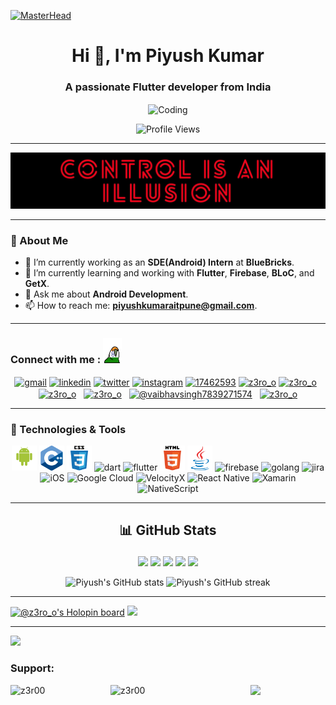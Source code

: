 [![MasterHead](https://1.bp.blogspot.com/-7A4WynwLsMw/XbBpCXG8fHI/AAAAAAAAMt4/uOa1bpLskYgrwGbllhSu2SDj_Mig8SXJQCLcBGAsYHQ/s1600/2000_600px.gif)](https://rishavchanda.io)

<h1 align="center">Hi 👋, I'm Piyush Kumar</h1>
<h3 align="center">A passionate Flutter developer from India</h3>

<p align="center">
  <img align="center" alt="Coding" width="400" src="https://www.lambdatest.com/resources/images/news24.gif">
</p>

<div align="center">
  
  ![Profile Views](https://komarev.com/ghpvc/?username=piyushkumar12111111&color=brightgreen)

</div>

---

![Control is an Illusion](https://raw.githubusercontent.com/Z3RO-O/Z3RO-O/main/control%20is%20an%20illsuion%20git.jpg)

---

### 📘 About Me

- 🔭 I’m currently working as an **SDE(Android) Intern** at **BlueBricks**.
- 🌱 I’m currently learning and working with **Flutter**, **Firebase**, **BLoC**, and **GetX**.
- 💬 Ask me about **Android Development**.
- 📫 How to reach me: **piyushkumaraitpune@gmail.com**.

---



### Connect with me : <img src="https://raw.githubusercontent.com/ItsAnunesS/ItsAnunesS/master/src/img/parrots/flags/indiaparrot.gif" width="30" height="40"/>

<p align="center">
<a href="mailto:piyushkumaraitpune@gmail.com" target="_blank"><img align="center" src="https://img.icons8.com/fluency/48/000000/apple-mail.png" alt="gmail" height="40" width="40"/></a>
<a href="https://www.linkedin.com/in/piyush-kumar-806903228/" target="_blank"><img align="center" src="https://img.icons8.com/fluency/48/000000/linkedin.png" alt="linkedin" height="40" width="40"/></a>
<a href="https://twitter.com/vaibhavsngh0" target="_blank"><img align="center" src="https://img.icons8.com/fluency/48/000000/twitter-squared.png" alt="twitter" height="40" width="40" /></a>
<a href="https://instagram.com/vvaibhav_s/" target="_blank"><img align="center" src="https://img.icons8.com/fluency/48/000000/instagram-new.png" alt="instagram" height="40" width="40" /></a>
<a href="https://stackoverflow.com/users/17462593" target="blank"><img align="center" src="https://raw.githubusercontent.com/rahuldkjain/github-profile-readme-generator/master/src/images/icons/Social/stack-overflow.svg" alt="17462593"  height="25" width="25" /></a>
<a href="https://www.codechef.com/users/z3ro_o" target="blank"><img align="center" src="https://cdn.jsdelivr.net/npm/simple-icons@3.1.0/icons/codechef.svg" alt="z3ro_o" height="30" width="40" /></a>
<a href="https://www.hackerrank.com/z3ro_o" target="blank"><img align="center" src="https://raw.githubusercontent.com/rahuldkjain/github-profile-readme-generator/master/src/images/icons/Social/hackerrank.svg" alt="z3ro_o"  height="30" width="30" /></a>
&nbsp
<a href="https://codeforces.com/profile/z3ro_o" target="blank"><img align="center" src="https://raw.githubusercontent.com/rahuldkjain/github-profile-readme-generator/master/src/images/icons/Social/codeforces.svg" alt="z3ro_o" height="30" width="30"  /></a>
&nbsp
<a href="https://www.leetcode.com/z3ro_o" target="blank"><img align="center" src="https://raw.githubusercontent.com/rahuldkjain/github-profile-readme-generator/master/src/images/icons/Social/leet-code.svg" alt="z3ro_o"  height="30" width="30" /></a>
&nbsp
<a href="https://www.hackerearth.com/@vaibhavsingh7839271574" target="blank"><img align="center" src="https://raw.githubusercontent.com/rahuldkjain/github-profile-readme-generator/master/src/images/icons/Social/hackerearth.svg" alt="@vaibhavsingh7839271574"  height="30" width="30"  /></a>
&nbsp
<a href="https://auth.geeksforgeeks.org/user/z3ro_o" target="blank"><img align="center" src="https://raw.githubusercontent.com/rahuldkjain/github-profile-readme-generator/master/src/images/icons/Social/geeks-for-geeks.svg" alt="z3ro_o"  height="30" width="30" /></a>
</p>

---

### 🔧 Technologies & Tools

<p align="center">
  <img src="https://raw.githubusercontent.com/devicons/devicon/master/icons/android/android-original-wordmark.svg" alt="android" width="40" height="40"/>
  <img src="https://raw.githubusercontent.com/devicons/devicon/master/icons/cplusplus/cplusplus-original.svg" alt="cplusplus" width="40" height="40"/>
  <img src="https://raw.githubusercontent.com/devicons/devicon/master/icons/css3/css3-original-wordmark.svg" alt="css3" width="40" height="40"/>
  <img src="https://www.vectorlogo.zone/logos/dartlang/dartlang-icon.svg" alt="dart" width="40" height="40"/>
  <img src="https://www.vectorlogo.zone/logos/flutterio/flutterio-icon.svg" alt="flutter" width="40" height="40"/>
  <img src="https://raw.githubusercontent.com/devicons/devicon/master/icons/html5/html5-original-wordmark.svg" alt="html5" width="40" height="40"/>
  <img src="https://raw.githubusercontent.com/devicons/devicon/master/icons/java/java-original.svg" alt="java" width="40" height="40"/>
  <img src="https://cdn.worldvectorlogo.com/logos/firebase-1.svg" alt="firebase" width="40" height="40"/>
  <img src="https://raw.githubusercontent.com/devicons/devicon/master/icons/golang/golang-original.svg" alt="golang" width="40" height="40"/>
  <img src="https://cdn.worldvectorlogo.com/logos/jira-1.svg" alt="jira" width="40" height="40"/>
  <img src="https://www.vectorlogo.zone/logos/apple_apple/icon/apple_apple-icon.svg" alt="iOS" width="40" height="40"/>
  <img src="https://www.vectorlogo.zone/logos/google_cloud/google_cloud-icon.svg" alt="Google Cloud" width="40" height="40"/>
  <img src="https://raw.githubusercontent.com/madhank93/cool-images/c04f217a44f47ecc896d2c8f4efbabd24b39c508/velocity-x.svg" alt="VelocityX" width="40" height="40"/>
  <img src="https://www.vectorlogo.zone/logos/reactjs/reactjs-icon.svg" alt="React Native" width="40" height="40"/>
  <img src="https://www.vectorlogo.zone/logos/xamarin/xamarin-icon.svg" alt="Xamarin" width="40" height="40"/>
  <img src="https://www.vectorlogo.zone/logos/nativescript/nativescript-icon.svg" alt="NativeScript" width="40" height="40"/>
</p>



---
## <p align="center">📊 GitHub Stats</p>

<div align="center">

![](https://raw.githubusercontent.com/piyushkumar12111111/github-stats/master/generated/overview.svg#gh-dark-mode-only)
![](https://raw.githubusercontent.com/piyushkumar12111111/github-stats/master/generated/overview.svg#gh-light-mode-only)
![](https://raw.githubusercontent.com/piyushkumar12111111/github-stats/master/generated/languages.svg#gh-dark-mode-only)
![](https://raw.githubusercontent.com/piyushkumar12111111/github-stats/master/generated/languages.svg#gh-light-mode-only)
![](https://streak-stats.demolab.com?user=piyushkumar12111111&theme=transparent&card_width=500)<br/>

![Piyush's GitHub stats](https://github-readme-stats.vercel.app/api?username=piyushkumar12111111&show_icons=true&theme=vision-friendly-dark&include_all_commits=true&count_private=true)
![Piyush's GitHub streak](https://github-readme-streak-stats.herokuapp.com/?user=piyushkumar12111111&theme=nightowl)



</div>


---
[![@z3ro_o's Holopin board](https://holopin.me/z3ro_o)](https://holopin.io/@z3ro_o)
<img src="https://raw.githubusercontent.com/halfrost/halfrost/master/icons/header_.png">

---
[![](https://visitcount.itsvg.in/api?id=piyushkumar12111111&icon=7&color=9)](https://visitcount.itsvg.in)

<h3 align="left">Support:</h3>
<p><a href="https://www.buymeacoffee.com/z3r00"> <img align="left" src="https://cdn.buymeacoffee.com/buttons/v2/default-yellow.png" height="35" width="160" alt="z3r00" /></a></p>
<a href="https://paypal.me/Vaibhav307"> <img align="left" src="https://img.shields.io/badge/PayPal-00457C?style=for-the-badge&logo=paypal&logoColor=white" height="35" width="120" alt="z3r00" /></a>

<p align="center">
  <img src="https://capsule-render.vercel.app/api?type=waving&color=gradient&height=60&section=footer&width=100"/>
</p>
